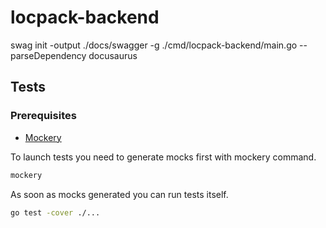# locpack-backend

swag init -output ./docs/swagger -g ./cmd/locpack-backend/main.go --parseDependency
docusaurus

## Tests

### Prerequisites

- [Mockery](https://github.com/vektra/mockery)

To launch tests you need to generate mocks first with mockery command.
```bash
mockery
```
As soon as mocks generated you can run tests itself.
```bash
go test -cover ./...
```